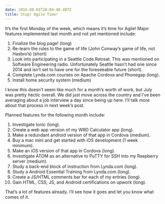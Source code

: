 ```yaml
---
date: 2016-08-01T20:04:40.407Z
title: Stop! Agile Time!
---
```


It’s the first Monday of the week, which means it’s time for Agile! Major features implemented last month and not yet
mentioned include:

1. Finalize the blog page! (long)
2. Re-learn the rules to the game of life (John Conway’s game of life, not Hasbro’s) (short)
3. Look into participating in a Seattle Code Retreat.  This was mentioned on Software Engineering radio. 
 Unfortunately Seattle hasn’t had one since 2014 and isn’t set to have one for the foreseeable future (short).
4. Complete Lynda.com courses on Apache Cordova and Phonegap (long).
5. Install home security system (medium)

I know this doesn’t seem like much for a month’s worth of work, but July was pretty hectic overall.  We did just move
across the country and I’ve been averaging about a job interview a day since being up here. I’ll talk more about that
process in next week’s post. 

Planned features for the following month include:

1. Investigate Ionic (long).
2. Create a web app version of my WRD Calculator app (long).
3. Make a redundant android version of that app in Cordova (medium).
4. Buy a mac mini and get started with iOS development (1 week minimum).
5. Make an iOS version of that app in Cordova (long).
6. Investigate ATOM as an alternative to PuTTY for SSH into my Raspberry server (medium).
7. Study a back-end block of instruction from Lynda.com (long).
8. Study a Android Essential Training from Lynda.com (long).
9. Create a JS/HTML comments bar for each of my entries (long).
10. Gain HTML, CSS, JS, and Android certifications on upwork (long).

That’s a lot of features already.  I’ll see how it goes and let you know what comes of it.


